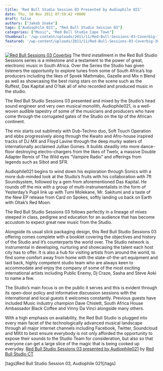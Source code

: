 ```yaml
---
title: 'Red Bull Studio Session 03 Presented by Audiophile 021'
date: Thu, 10 Nov 2011 07:59:42 +0000
draft: false
authors: ["Jakob Snake"]
tags: ["Audiophile 021", "Red Bull Studio Session 03"]
categories: ["Music", "Red Bull Studio Cape Town"]
thumbnail: '/wp-content/uploads/2011/11/Red-Bull-Sessions-03-Coverbig-150x150.jpg'
featured: '/wp-content/uploads/2011/11/Red-Bull-Sessions-03-Coverbig-304x190.jpg'
---
```


[![](/wp-content/uploads/2011/11/Red-Bull-Sessions-03-Coverbig-e1320865623676.jpg "Red Bull Sessions 03 Coverbig")](/2011/11/10/red-bull-studio-session-03-presented-by-audiophile-021/red-bull-sessions-03-coverbig/) The third installment in the Red Bull Studio Sessions series is a milestone and a testament to the power of great, electronic music in South Africa. Over the Series the Studio has given listeners the opportunity to explore tunes from some of South Africa’s top producers including the likes of Spoek Mathmabo, Gazelle and Mix n Blend as well as showcasing the best rising stars on the scene such as the Ruffest, Das Kapital and O’ltak all of who recorded and produced music in the studio.

The Red Bull Studio Sessions 03 presented and mixed by the Studio’s head sound engineer and very own musical monolith, Audiophile021, is a well-woven audible tapestry of some of the musicians and producers who have come through the corrugated gates of the Studio on the tip of the African continent.

The mix starts out sublimely with Dub-Techno duo, Soft Touch Operation and ebbs progressively along through the Kwaito and Afro-house inspired tracks of DJ MX and Floyd Lavine through the deep murky waters of internationally acclaimed Jullian Gomes. It builds steadily into more dance-floor destroying electro-chargers from the likes of Twelv, a massive Double Adapter Remix of The Wild eyes “Vampire Radio” and offerings from legends such as Sibot and SFR.

Audiophile021 begins to wind down his exploration through Sonics with a more dub-minded look at the Studio’s fruits with his collaboration with 7ft Soundsystem, followed by a gem from aforementioned Das Kapital. He rounds off the mix with a group of multi-instrumentalists in the form of Yesterday’s Pupil link up with Tumi Molekane, Mr. Sakitumi and a taste of the New EP release from Card on Spokes, softly landing us back on Earth with Oltak’s Red Moon.

The Red Bull Studio Sessions 03 follows perfectly in a lineage of mixes steeped in class, pedigree and education for an audience that has become accustom to expect great new music from the Studio.

Alongside its usual slick packaging design, this Red Bull Studio Sessions 03 offering comes complete with a booklet covering the objectives and history of the Studio and it’s counterparts the world over. The Studio network is instrumental in developing, nurturing and showcasing the talent each host city has to offer. It is also a hub for visiting artists from around the world, to find some comfort away from home with the state-of-the-art equipment and laid back, highly competent studio team who are always keen to accommodate and enjoy the company of some of the most exciting international artists including Public Enemy, Dj Craze, Sasha and Steve Aoki to name a few.

The Studio’s main focus is on the public it serves and this is evident through its open-door policy and informative discussion sessions with the international and local guests it welcomes constantly. Previous guests have included Music industry champion Dave Chislett, South Africa House Ambassador Black Coffee and Vinny Da Vinci alongside many others.

With a high emphasis on availability, the Red Bull Studio is plugged into every main facet of the technologically advanced musical landscape through all major internet channels including Facebook, Twitter, Soundcloud and MXit to best ensure everybody is not only afforded the opportunity to expose their sounds to the Studio Team for consideration, but also so that everyone can get a large slice of the magic that is being cooked up everyday.  [Red Bull Studio Sessions 03 presented by Audiophile021](http://soundcloud.com/red-bull-studio-ct/red-bull-studio-sessions-03) by [Red Bull Studio CT](http://soundcloud.com/red-bull-studio-ct)

\[tags\]Red Bull Studio Session 03, Audiophile 021\[/tags\]